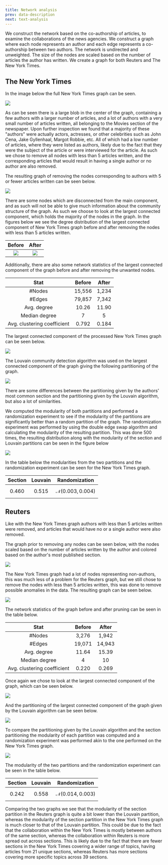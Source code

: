 ```yaml
---
title: Network analysis
prev: data-description
next: text-analysis
---
```


We construct the network based on the co-authorship of articles, to examine the collaborations of the news agencies.
We construct a graph where each node represents an author and each edge represents a co-authorship between two authors.
The network is undirected and unweighted. The size of the nodes are scaled based on the number of articles the author has written.
We create a graph for both Reuters and The New York Times.

## **The New York Times**

In the image below the full New York Times graph can be seen.

![](/images/nyt0.png)

As can be seen there is a large blob in the center of the graph, containing a few authors with a larger number of articles,
and a lot of authors with a very small number of articles written, all belonging to the Movies section of the newspaper.
Upon further inspection we found that a majority of these "authors" were actually actors, actresses, or other celebrities
such as John Cena, Jake Gyllenhaal, Margot Robbie, etc. All of which had a low number of articles, where they were listed
as authors, likely due to the fact that they were the subject of the article or were interviewed for the article. As such we 
chose to remove all nodes with less than 5 articles written, and the corresponding articles that would result in having a 
single author or no author are also removed.

The resulting graph of removing the nodes corresponding to authors with 5 or fewer articles written can be seen below.

![](/images/nyt1.png)

There are some nodes which are disconnected from the main component, and as such will not be able to give much information
about the community structure of the graph. As such we choose to look at the largest connected component, which holds the majority
of the nodes in the graph. In the figures below we see the degree distribution of the largest connected component of New York Times graph before and
after removing the nodes with less than 5 articles written.

|               Before               |               After               |
|:----------------------------------:|:---------------------------------:|
| ![](/images/nyt_degree_before.png) | ![](/images/nyt_degree_after.png) |

Additionally, there are also some network statistics of the largest connected component of the graph before and after removing the unwanted nodes.

|            Stat             |  Before  |   After   |
|:---------------------------:|:--------:|:---------:|
|           #Nodes            |  15,556  |   1,234   |
|           #Edges            |  79,857  |   7,342   |
|         Avg. degree         |  10.26   |   11.90   |
|        Median degree        |    7     |     5     |
| Avg. clustering coefficient |  0.792   |   0.184   |

The largest connected component of the processed New York Times graph can be seen below.

![](/images/nyt2.png)

The Louvain community detection algorithm was used on the largest connected component of the graph giving the following partitioning of the graph.

![](/images/nyt3.png)

There are some differences between the partitioning given by the authors' most common section and the partitioning given by the Louvain algorithm, 
but also a lot of similarities.

We computed the modularity of both partitions and performed a randomization experiment to see if the modularity of the partitions are
significantly better than a random partition of the graph. The randomization experiment was performed by using the double edge swap
algorithm and calculating the modularity of the resulting partition. This was done 500 times, the resulting distribution along with the
modularity of the section and Louvain partitions can be seen in the figure below

![](/images/the_new_york_times_graph_mod.png)

In the table below the modularities from the two partitions and the randomization experiment can be seen for the New York Times graph.

|  Section  |  Louvain  |         Randomization         |
|:---------:|:---------:|:-----------------------------:|
| $$0.460$$ | $$0.515$$ | $$\mathcal{N}(0.003, 0.004)$$ |

## **Reuters**

Like with the New York Times graph authors with less than 5 articles written were removed, and articles that would have no or a single author were also removed.

The graph prior to removing any nodes can be seen below, with the nodes scaled based on the number of articles written by the 
author and colored based on the author's most published section.

![](/images/reuters0.png)

The New York Times graph had a lot of nodes representing non-authors, this was much less of a problem for the Reuters graph, 
but we still chose to remove the nodes with less than 5 articles written, this was done to remove possible anomalies in the data. 
The resulting graph can be seen below.

![](/images/reuters1.png)

The network statistics of the graph before and after pruning can be seen in the table below.

|            Stat             | Before | After  |
|:---------------------------:|:------:|:------:|
|           #Nodes            | 3,276  | 1,942  |
|           #Edges            | 19,071 | 14,943 |
|         Avg. degree         | 11.64  | 15.39  |
|        Median degree        |   4    |   10   |
| Avg. clustering coefficient | 0.220  | 0.269  |

Once again we chose to look at the largest connected component of the graph, which can be seen below.

![](/images/reuters2.png)

And the partitioning of the largest connected component of the graph given by the Louvain algorithm can be seen below.

![](/images/reuters3.png)

To compare the partitioning given by the Louvain algorithm and the section partitioning the modularity of each partition was
computed and a randomization experiment was performed akin to the one performed on the New York Times graph.

![](/images/reuters_graph_mod.png)

The modularity of the two partitions and the randomization experiment can be seen in the table below.

|  Section  |  Louvain  |         Randomization         |
|:---------:|:---------:|:-----------------------------:|
| $$0.242$$ | $$0.558$$ | $$\mathcal{N}(0.014, 0.003)$$ |


Comparing the two graphs we see that the modularity of the section partition in the Reuters graph is quite a bit lower than the Louvain partition, 
whereas the modularity of the section partition in the New York Times graph is much closer to that of the Louvain partition. 
This could be due to the fact that the collaboration within the New York Times is mostly between authors of the same section,
whereas the collaboration within Reuters is more spread out across sections. This is likely due to the fact that there are fewer sections
in the New York Times covering a wider range of topics, having articles from 21 unique sections, whereas Reuters has more sections 
covering more specific topics across 39 sections.


